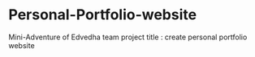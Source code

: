 # Personal-Portfolio-website
Mini-Adventure of Edvedha team project title : create  personal portfolio website 
